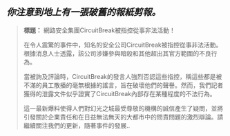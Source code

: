 ## _你注意到地上有一張破舊的報紙剪報。_

> **標題：** 網路安全集團CircuitBreak被指控從事非法活動！
>
> 在令人震驚的事件中，知名的安全公司CircuitBreak被指控從事非法活動。根據消息人士透露，該公司涉嫌參與暗殺和其他超出其官方範圍的不良行為。
>
> 當被詢及評論時，CircuitBreak的發言人強烈否認這些指控，稱這些都是被不滿的員工散播的毫無根據的謠言，旨在破壞他們的聲譽。然而，我們記者獲得的泄露文件似乎證實了CircuitBreak內部存在某種程度的不法行為。
>
> 這一最新爆料使得人們對幻光之城最受尊敬的機構的誠信產生了疑問，並將引發關於企業責任和在日益無法無天的大都市中的問責問題的激烈辯論。請繼續關注我們的更新，隨著事件的發展..
